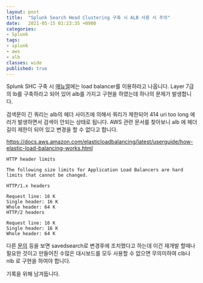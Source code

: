 ```yaml
---
layout: post
title:  "Splunk Search Head Clustering 구축 시 ALB 사용 시 주의"
date:   2021-05-15 01:23:35 +0900
categories: 
- Splunk
tags:
- splunk
- aws
- alb
classes: wide
published: true
---
```


Splunk SHC 구축 시 [매뉴얼](https://docs.splunk.com/Documentation/Splunk/8.1.3/DistSearch/UseSHCwithloadbalancers)에는 load balancer를 이용하라고 나옵니다.
Layer 7급의 lb를 구축하라고 되어 있어 alb를 가지고 구현을 하였는데 하나의 문제가 발생합니다.

검색문이 긴 쿼리는 alb의 헤더 사이즈에 의해서 쿼리가 제한되어 414 uri too long 에러가 발생하면서 검색이 안되는 상태로 됩니다. AWS 관련 문서를 찾아보니 alb 에 헤더 길이 제한이 되어 있고 변경을 할 수 없다고 합니다.

https://docs.aws.amazon.com/elasticloadbalancing/latest/userguide/how-elastic-load-balancing-works.html

```
HTTP header limits

The following size limits for Application Load Balancers are hard limits that cannot be changed.

HTTP/1.x headers

Request line: 16 K
Single header: 16 K
Whole header: 64 K
HTTP/2 headers

Request line: 16 K
Single header: 16 K
Whole header: 64 K
```

다른 [문의](https://community.splunk.com/t5/Archive/Large-Splunk-queries-causing-quot-Request-URI-too-long-error/m-p/437368) 등을 보면 savedsearch로 변경후에 조치했다고 하는데 이건 재개발 할때나 필요한 것이고 만들어진 수많은 대시보드를 모두 사용할 수 없으면 무의미하여 clb나 nlb 로 구현을 하여야 합니다.

기록을 위해 남겨둡니다.